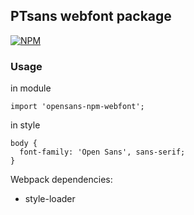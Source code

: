 ## PTsans webfont package

[![NPM](https://nodei.co/npm-dl/opensans-npm-webfont.png?months=1)](https://nodei.co/npm/opensans-npm-webfont/)

### Usage

in module
```
import 'opensans-npm-webfont';
```

in style

```
body {
  font-family: 'Open Sans', sans-serif;
}
```

Webpack dependencies:
- style-loader
